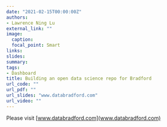 ```yaml
---
date: "2021-02-15T00:00:00Z"
authors: 
- Lawrence Ning Lu
external_link: ""
image:
  caption: 
  focal_point: Smart
links:
slides:
summary:
tags:
- Dashboard
title: Building an open data science repo for Bradford
url_code: ""
url_pdf: ""
url_slides: "www.databradford.com"
url_video: ""
---
```


Please visit [www.databradford.com](www.databradford.com)
